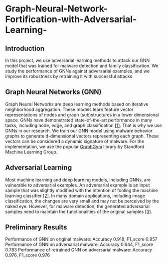 # Graph-Neural-Network-Fortification-with-Adversarial-Learning-

## Introduction
In this project, we use adversarial learning methods to attack our GNN model that was trained for malware detection and family classification. We study the performance of GNNs against adversarial examples, and we improve its robustness by retraining it with successful attacks.

## Graph Neural Networks (GNN)
Graph Neural Networks are deep learning methods based on iterative neighborhood aggregation. These models learn feature vector representations of nodes and graph (sub)structures in a lower dimensional space. GNNs have demonstrated state-of-the-art performance in many tasks, including node, edge, and graph classification [\[1\]](https://arxiv.org/pdf/1810.00826.pdf). That is why we use GNNs in our research.
We train our GNN model using malware behavior graphs to generate d-dimensional vectors representing each graph. These vectors  can be considered a dynamic signature of malware.
For the implementation, we use the popular [GraphGym](https://github.com/snap-stanford/GraphGym) library by Standford Machine Learning Group.

## Adversarial Learning
Most machine learning and deep learning models, including GNNs, are vulnerable to adversarial examples. An adversarial example is an input sample that was slightly modified with the intention of fooling the machine learning classifier [\[2\]](https://arxiv.org/pdf/1804.00097.pdf).
In many domain applications, including image classification, the changes are very small and may not be perceived by the naked eye. However, for malware detection, the generated adversarial samples need to maintain the functionalities of the original samples [\[3\]](https://nrl.northumbria.ac.uk/id/eprint/49453/1/Accepted%20Manuscript.pdf).

## Preliminary Results

Performance of GNN on original malware: Accuracy 0.918, F1_score 0.957
Performance of GNN on adversarial malware: Accuracy 0.644, F1_score 0.783
Performance of retrained GNN on adversarial malware: Accuracy 0.976, F1_score 0.976
